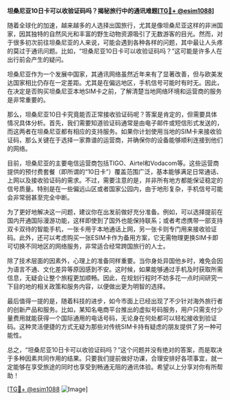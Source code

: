 **坦桑尼亚10日卡可以收验证码吗？揭秘旅行中的通讯难题[[TG💪+ @esim1088](https://t.me/s/esim1088)]**

随着全球化的加速，越来越多的人选择出国旅行，尤其是像坦桑尼亚这样的非洲国家，因其独特的自然风光和丰富的野生动物资源吸引了无数游客的目光。然而，对于很多初次前往坦桑尼亚的人来说，可能会遇到各种各样的问题，其中最让人头疼的莫过于通讯问题。比如，“坦桑尼亚10日卡可以收验证码吗？”这可能是许多人在出行前会产生的疑问。

坦桑尼亚作为一个发展中国家，其通讯网络虽然近年来有了显著改善，但与欧美发达国家相比仍存在一定差距。尤其是在偏远地区，手机信号可能时有时无。因此，在决定是否购买坦桑尼亚本地SIM卡之前，了解清楚当地网络环境和运营商的服务是非常重要的。

那么，坦桑尼亚10日卡究竟能否正常接收验证码呢？答案是肯定的，但需要具体情况具体分析。首先，我们需要知道验证码通常是由电子邮件或短信形式发送的，而这两者在坦桑尼亚都有相应的支持服务。如果你计划使用当地的SIM卡来接收验证码，那么关键在于选择一家靠谱的运营商，并确保你的设备能够顺利连接到他们的网络。

目前，坦桑尼亚的主要电信运营商包括TIGO、Airtel和Vodacom等。这些运营商提供的预付费套餐（即所谓的“10日卡”）覆盖范围广泛，基本能够满足日常通话、上网以及接收验证码的需求。不过，需要注意的是，并非所有地方都能保证稳定的信号质量。特别是在一些偏远山区或者国家公园内，由于地形复杂，手机信号可能会非常弱甚至完全中断。

为了更好地解决这一问题，建议你在出发前做好充分准备。例如，可以选择提前在国内开通国际漫游功能，这样即使到了国外也能保持联系；或者考虑携带一部支持双卡双待的智能手机，一张卡用于本地通话上网，另一张卡则专门用来接收验证码。此外，还可以考虑购买一张ESIM卡作为备用方案，它无需物理更换SIM卡即可切换不同地区的网络服务，非常适合经常跨国旅行的人士。

除了技术层面的因素外，心理上的准备同样重要。当你身处异国他乡时，难免会因为语言不通、文化差异等原因感到不安。这时候，如果能够通过手机及时获取所需信息，无疑会让整个旅程更加顺畅。因此，在规划行程时不妨多花一点时间研究一下目的地的相关政策和服务内容，以便做出更为明智的选择。

最后值得一提的是，随着科技的进步，如今市面上已经出现了不少针对海外旅行者的创新产品和服务。比如，某知名电商平台推出的虚拟号码服务，用户只需支付少量费用就能获得一个国际通用的电话号码，无论身在何处都可以轻松接收到验证码。这种灵活便捷的方式无疑为那些对传统SIM卡持有疑虑的朋友提供了另一种可能性。

总之，“坦桑尼亚10日卡可以收验证码吗？”这个问题并没有绝对的答案，而是取决于多种因素共同作用的结果。只要我们提前做好功课，合理安排好各项事宜，就一定能够在享受旅途的同时也享受到畅通无阻的通讯体验。希望以上分享对你有所帮助！

[[TG💪+ @esim1088](https://t.me/s/esim1088) ![Image](https://i.postimg.cc/4NQfJmqS/Snipaste-2025-05-13-00-14-12.png)]